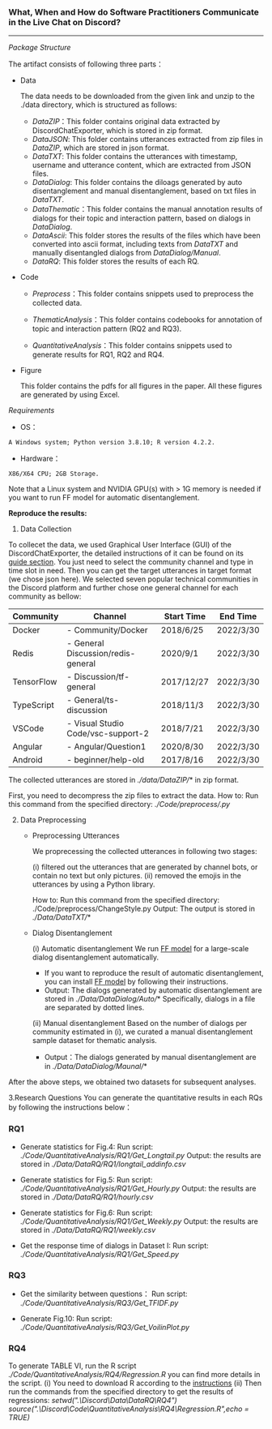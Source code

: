 ### What, When and How do Software Practitioners Communicate in the Live Chat on Discord?

---
*Package Structure*

The artifact consists of following three parts：

- Data
  
  The data needs to be downloaded from the given link and unzip to the ./data directory, which is structured as follows:
  
  - *DataZIP*：This folder contains original data extracted by DiscordChatExporter, which is stored in zip format.
  - *DataJSON*: This folder contains utterances extracted from zip files in *DataZIP*, which are stored in json format.
  - *DataTXT*: This folder contains the utterances with timestamp, username and utterance content, which are extracted from JSON files.
  - *DataDialog*: This folder contains the diloags generated by auto disentanglement and manual disentanglement, based on txt files in *DataTXT*.
  - *DataThematic*：This folder contains the manual annotation results of dialogs for their topic and interaction pattern, based on dialogs in *DataDialog*.
  - *DataAscii*: This folder stores the results of the files which have been converted into ascii format, including texts from *DataTXT* and manually disentangled dialogs from *DataDialog/Manual*.
  - *DataRQ*: This folder stores the results of each RQ.
  
- Code

  - *Preprocess*：This folder contains snippets used to preprocess the collected data.

  - *ThematicAnalysis*：This folder contains codebooks for annotation of topic and interaction pattern (RQ2 and RQ3).
  
  - *QuantitativeAnalysis*：This folder contains snippets used to generate results for RQ1, RQ2 and RQ4.

- Figure

  This folder contains the pdfs for all figures in the paper. All these figures are generated by using Excel.

*Requirements*

- OS：
~~~
A Windows system; Python version 3.8.10; R version 4.2.2.
~~~

- Hardware：
~~~
X86/X64 CPU; 2GB Storage.
~~~

Note that a Linux system and NVIDIA GPU(s) with > 1G memory is needed if you want to run FF model for automatic disentanglement.

<!--Although it is recommended to run the artifact with NVIDIA GPUs for faster analysis, it is not a requirement. When there is no GPU available, the CPU will be responsible for running the artifact.-->


**Reproduce the results:**
1. Data Collection
<!-- requirement 
~~~
Windows
~~~-->
To collecet the data, we used Graphical User Interface (GUI) of the DiscordChatExporter, the detailed instructions of it can be found on its [guide section](https://github.com/Tyrrrz/DiscordChatExporter/blob/master/.docs/Getting-started.md#using-the-gui). You just need to select the community channel and type in time slot in need. Then you can get the target utterances in target format (we chose json here). 
We selected seven popular technical communities in the Discord platform and further chose one general channel for each community as bellow:

| Community  | Channel                                                                                     | Start Time | End Time  |
|------------|---------------------------------------------------------------------------------------------|------------|-----------|
| Docker     | - Community/Docker                                                                          | 2018/6/25  | 2022/3/30 |
| Redis      | - General Discussion/redis-general                                                          | 2020/9/1   | 2022/3/30 |
| TensorFlow | - Discussion/tf-general                                                                     | 2017/12/27 | 2022/3/30 |
| TypeScript | - General/ts-discussion                                                                     | 2018/11/3  | 2022/3/30 |
| VSCode     | - Visual Studio Code/vsc-support-2                                                          | 2018/7/21  | 2022/3/30 |
| Angular    | - Angular/Question1                                                                         | 2020/8/30  | 2022/3/30 |
| Android    | - beginner/help-old                                                                         | 2017/8/16  | 2022/3/30 |

The collected utterances are stored in *./data/DataZIP/** in zip format.

First, you need to decompress the zip files to extract the data.
How to: Run this command from the specified directory: *./Code/preprocess/.py*

2. Data Preprocessing
   - Preprocessing Utterances
 
     We proprecessing the collected utterances in following two stages:
     
     (i) filtered out the utterances that are generated by channel bots, or contain no text but only pictures. 
     (ii) removed the emojis in the utterances by using a Python library.

       How to: Run this command from the specified directory: ./Code/preprocess/ChangeStyle.py
       Output: The output is stored in *./Data/DataTXT/**
       
     <!--The datasets we preprocessed locate in ./Data. Each utterance consists of a timestamp, a username, and a textual message.-->
       
   - Dialog Disentanglement
     
     (i) Automatic disentanglement
     We run [FF model](https://jkk.name/irc-disentanglement/) for a large-scale dialog disentanglement automatically.
      + If you want to reproduce the result of automatic disentanglement, you can install [FF model](https://jkk.name/irc-disentanglement/) by following their instructions.
      <!--T+ How to: Run the following commands in order from the specified directory: 
        1. *./Code/Disentanglement/DatasetDealing.py*
        2. *./Code/Disentanglement/GetAscii.sh*
        3. *./Code/Disentanglement/GetDialogs.sh*
        4. *./Code/Disentanglement/OutputDealing.py*
        5. *./Code/Disentanglement/DialogFormat.sh*-->
   
      + Output: The dialogs generated by automatic disentanglement are stored in *./Data/DataDialog/Auto/**
      Specifically, dialogs in a file are separated by dotted lines.
      <!--The dialogs obtained from automatic disentanglement are stored under the folder "NAME" in txt files.--> 
      <!-- File : ./Code/disentanglement--> 
  
     (ii) Manual disentanglement
     Based on the number of dialogs per community estimated in (i), we curated a manual disentanglement sample dataset for thematic analysis.
     - Output：The dialogs generated by manual disentanglement are in *./Data/DataDialog/Maunal/**
     <!--the folder "NAME" in text files.-->
    
After the above steps, we obtained two datasets for subsequent analyses. 


3.Research Questions
You can generate the quantitative results in each RQs by following the instructions below：

### RQ1
   - Generate statistics for Fig.4: 
  Run script: *./Code/QuantitativeAnalysis/RQ1/Get_Longtail.py* 
  Output: the results are stored in *./Data/DataRQ/RQ1/longtail_addinfo.csv*

   - Generate statistics for Fig.5: 
  Run script: *./Code/QuantitativeAnalysis/RQ1/Get_Hourly.py* 
  Output: the results are stored in *./Data/DataRQ/RQ1/hourly.csv*

   - Generate statistics for Fig.6: 
  Run script: *./Code/QuantitativeAnalysis/RQ1/Get_Weekly.py*
  Output: the results are stored in *./Data/DataRQ/RQ1/weekly.csv*
  
   - Get the response time of dialogs in Dataset I: 
  Run script: *./Code/QuantitativeAnalysis/RQ1/Get_Speed.py*

### RQ3
- Get the similarity between questions：
  Run script: *./Code/QuantitativeAnalysis/RQ3/Get_TFIDF.py*

- Generate Fig.10:
  Run script: *./Code/QuantitativeAnalysis/RQ3/Get_VoilinPlot.py*

### RQ4
To generate TABLE VI, run the R script *./Code/QuantitativeAnalysis/RQ4/Regression.R* you can find more details in the script.
(i) You need to download R according to the [instructions](https://cran.r-project.org/mirrors.html)
(ii) Then run the commands from the specified directory to get the results of regressions:
    *setwd(".\\Discord\\Data\\DataRQ\\RQ4")*
    *source(".\\Discord\\Code\\QuantitativeAnalysis\\RQ4\\Regression.R",echo = TRUE)*
